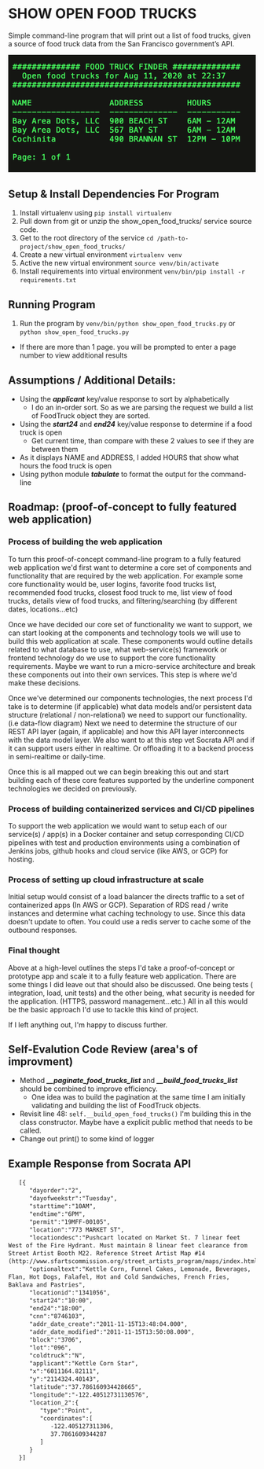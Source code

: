 # SHOW OPEN FOOD TRUCKS
Simple command-line program that will print out a list of food trucks, given a source of food truck data from the
San Francisco government’s API.

![alt screenshot](https://github.com/sunnysidesounds/show_open_food_trucks/blob/master/example_screenshot_results.png?raw=true)


## Setup & Install Dependencies For Program
1. Install virtualenv using `pip install virtualenv`
2. Pull down from git or unzip the show_open_food_trucks/ service source code.
3. Get to the root directory of the service `cd /path-to-project/show_open_food_trucks/`
4. Create a new virtual environment `virtualenv venv`
5. Active the new virtual environment `source venv/bin/activate`
6. Install requirements into virtual environment `venv/bin/pip install -r requirements.txt`

## Running Program
1. Run the program by `venv/bin/python show_open_food_trucks.py` or `python show_open_food_trucks.py`
- If there are more than 1 page. you will be prompted to enter a page number to view additional results

## Assumptions / Additional Details:
- Using the ***applicant*** key/value response to sort by alphabetically
    - I do an in-order sort. So as we are parsing the request we build a list of FoodTruck object they are sorted.
- Using the ***start24*** and ***end24*** key/value response to determine if a food truck is open
    - Get current time, than compare with these 2 values to see if they are between them
- As it displays NAME and ADDRESS, I added HOURS that show what hours the food truck is open
- Using python module ***tabulate*** to format the output for the command-line


## Roadmap: (proof-of-concept to fully featured web application)

### Process of building the web application
To turn this proof-of-concept command-line program to a fully featured web application we'd first want to determine a core
set of components and functionality that are required by the web application. For example some core functionality would be, user logins,
favorite food trucks list, recommended food trucks, closest food truck to me, list view of food trucks, details view of food trucks,
and filtering/searching (by different dates, locations...etc)

Once we have decided our core set of functionality we want to support, we can start looking at the components and technology tools
we will use to build this web application at scale. These components would outline details related to what database to use,
what web-service(s) framework or frontend technology do we use to support the core functionality requirements. Maybe we want to run a micro-service
architecture and break these components out into their own services. This step is where we'd make these decisions.

Once we've determined our components technologies, the next process I'd take is to determine (if applicable) what data models and/or
persistent data structure (relational / non-relational) we need to support our functionality. (i.e data-flow diagram) Next we need to
determine the structure of our REST API layer (again, if applicable) and how this API layer interconnects with the data model layer.
We also want to at this step vet Socrata API and if it can support users either in realtime. Or offloading it to a backend process in
semi-realtime or daily-time.

Once this is all mapped out we can begin breaking this out and start building each of these core features supported by the underline component
technologies we decided on previously.

### Process of building containerized services and CI/CD pipelines
To support the web application we would want to setup each of our service(s) / app(s) in a Docker container and setup corresponding CI/CD pipelines
with test and production environments using a combination of Jenkins jobs, github hooks and cloud service (like AWS, or GCP) for hosting.

### Process of setting up cloud infrastructure at scale
Initial setup would consist of a load balancer the directs traffic to a set of containerized apps (In AWS or GCP). Separation of RDS read / write instances and determine
what caching technology to use. Since this data doesn't update to often. You could use a redis server to cache some of the outbound responses.

### Final thought
Above at a high-level outlines the steps I'd take a proof-of-concept or prototype app and scale it to a fully feature web application. There are some things I did leave out
that should also be discussed. One being tests ( integration, load, unit tests) and the other being, what security is needed for the application. (HTTPS, password management...etc.)
All in all this would be the basic approach I'd use to tackle this kind of project.

If I left anything out, I'm happy to discuss further.


## Self-Evalution Code Review  (area's of improvment)
- Method ***__paginate_food_trucks_list*** and ***__build_food_trucks_list*** should be combined to improve efficiency.
    - One idea was to build the pagination at the same time I am initially validating and building the list of FoodTruck objects.
- Revisit line 48: `self.__build_open_food_trucks()` I'm building this in the class constructor. Maybe have a explicit public method that needs to be called.
- Change out print() to some kind of logger


## Example Response from Socrata API
```
   [{
      "dayorder":"2",
      "dayofweekstr":"Tuesday",
      "starttime":"10AM",
      "endtime":"6PM",
      "permit":"19MFF-00105",
      "location":"773 MARKET ST",
      "locationdesc":"Pushcart located on Market St. 7 linear feet West of the Fire Hydrant. Must maintain 8 linear feet clearance from Street Artist Booth M22. Reference Street Artist Map #14 (http://www.sfartscommission.org/street_artists_program/maps/index.html)",
      "optionaltext":"Kettle Corn, Funnel Cakes, Lemonade, Beverages, Flan, Hot Dogs, Falafel, Hot and Cold Sandwiches, French Fries, Baklava and Pastries",
      "locationid":"1341056",
      "start24":"10:00",
      "end24":"18:00",
      "cnn":"8746103",
      "addr_date_create":"2011-11-15T13:48:04.000",
      "addr_date_modified":"2011-11-15T13:50:08.000",
      "block":"3706",
      "lot":"096",
      "coldtruck":"N",
      "applicant":"Kettle Corn Star",
      "x":"6011164.82111",
      "y":"2114324.40143",
      "latitude":"37.786160934428665",
      "longitude":"-122.40512731130576",
      "location_2":{
         "type":"Point",
         "coordinates":[
            -122.405127311306,
            37.7861609344287
         ]
      }
   }]
```



